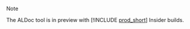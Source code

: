 > [!NOTE]  
> The ALDoc tool is in preview with [!INCLUDE [prod_short](prod_short.md)] Insider builds.